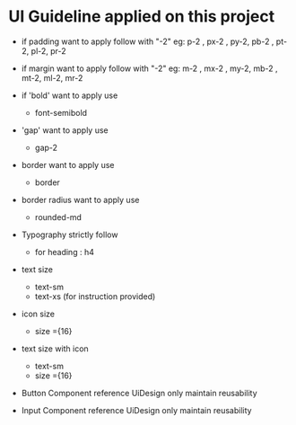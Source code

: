 # UI Guideline applied on this project

- if padding want to apply  follow with "-2"
  eg: p-2 , px-2 , py-2, pb-2 , pt-2, pl-2, pr-2

- if margin want to apply  follow with "-2"
  eg: m-2 , mx-2 , my-2, mb-2 , mt-2, ml-2, mr-2

- if 'bold' want to apply use
   - font-semibold

- 'gap' want to apply use
   - gap-2

- border want to apply use
   - border

- border radius want to apply use
   - rounded-md

- Typography strictly follow
   - for heading : h4 

- text size
    - text-sm
    - text-xs (for instruction provided)
   
- icon size 
     - size ={16}
    
- text size with icon
    - text-sm
    - size ={16}

- Button Component 
   reference UiDesign only maintain reusability

- Input Component 
   reference UiDesign only maintain reusability